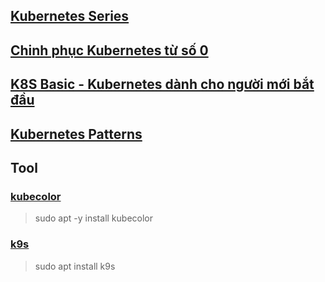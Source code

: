 
## [Kubernetes Series](https://viblo.asia/s/kubernetes-series-bq5QL8QGlD8)

## [Chinh phục Kubernetes từ số 0](https://viblo.asia/s/chinh-phuc-kubernetes-tu-so-0-GJ59jLJaKX2)

## [K8S Basic - Kubernetes dành cho người mới bắt đầu](https://viblo.asia/s/k8s-basic-kubernetes-danh-cho-nguoi-moi-bat-dau-pgjLN088432)

## [Kubernetes Patterns](https://viblo.asia/s/kubernetes-patterns-aGK7jPPx5j2)

## Tool

### [kubecolor](https://github.com/hidetatz/kubecolor)

> sudo apt -y install kubecolor

### [k9s](https://k9scli.io/)

> sudo apt install k9s
